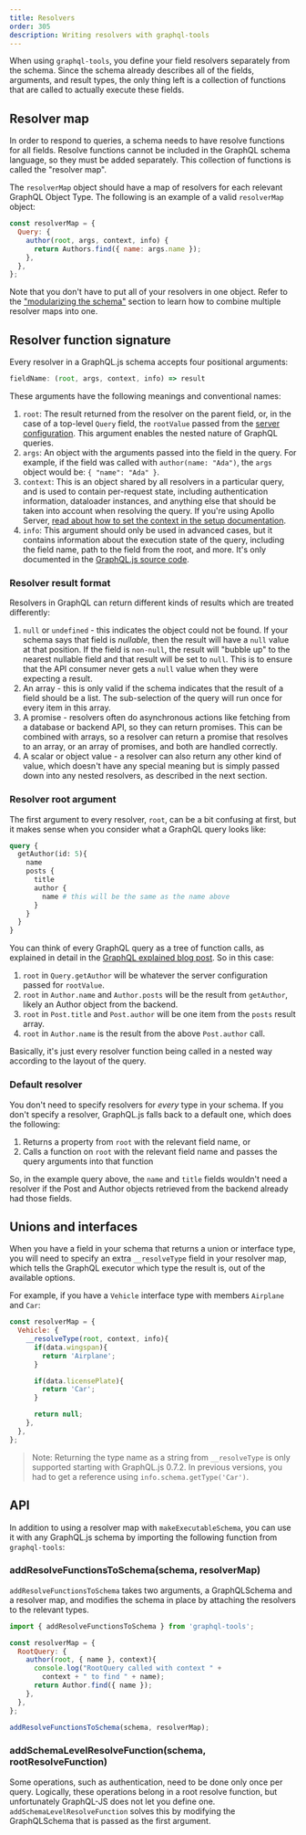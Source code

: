```yaml
---
title: Resolvers
order: 305
description: Writing resolvers with graphql-tools
---
```


When using `graphql-tools`, you define your field resolvers separately from the schema. Since the schema already describes all of the fields, arguments, and result types, the only thing left is a collection of functions that are called to actually execute these fields.

## Resolver map

In order to respond to queries, a schema needs to have resolve functions for all fields. Resolve functions cannot be included in the GraphQL schema language, so they must be added separately. This collection of functions is called the "resolver map".

The `resolverMap` object should have a map of resolvers for each relevant GraphQL Object Type. The following is an example of a valid `resolverMap` object:

```js
const resolverMap = {
  Query: {
    author(root, args, context, info) {
      return Authors.find({ name: args.name });
    },
  },
};
```

Note that you don't have to put all of your resolvers in one object. Refer to the ["modularizing the schema"](/tools/graphql-tools/generate-schema.html#modularizing) section to learn how to combine multiple resolver maps into one.

## Resolver function signature

Every resolver in a GraphQL.js schema accepts four positional arguments:

```js
fieldName: (root, args, context, info) => result
```

These arguments have the following meanings and conventional names:

1. `root`: The result returned from the resolver on the parent field, or, in the case of a top-level `Query` field, the `rootValue` passed from the [server configuration](/tools/apollo-server/setup.html). This argument enables the nested nature of GraphQL queries.
2. `args`: An object with the arguments passed into the field in the query. For example, if the field was called with `author(name: "Ada")`, the `args` object would be: `{ "name": "Ada" }`.
3. `context`: This is an object shared by all resolvers in a particular query, and is used to contain per-request state, including authentication information, dataloader instances, and anything else that should be taken into account when resolving the query. If you're using Apollo Server, [read about how to set the context in the setup documentation](/tools/apollo-server/setup.html).
4. `info`: This argument should only be used in advanced cases, but it contains information about the execution state of the query, including the field name, path to the field from the root, and more. It's only documented in the [GraphQL.js source code](https://github.com/graphql/graphql-js/blob/c82ff68f52722c20f10da69c9e50a030a1f218ae/src/type/definition.js#L489-L500).

### Resolver result format

Resolvers in GraphQL can return different kinds of results which are treated differently:

1. `null` or `undefined` - this indicates the object could not be found. If your schema says that field is _nullable_, then the result will have a `null` value at that position. If the field is `non-null`, the result will "bubble up" to the nearest nullable field and that result will be set to `null`. This is to ensure that the API consumer never gets a `null` value when they were expecting a result.
2. An array - this is only valid if the schema indicates that the result of a field should be a list. The sub-selection of the query will run once for every item in this array.
3. A promise - resolvers often do asynchronous actions like fetching from a database or backend API, so they can return promises. This can be combined with arrays, so a resolver can return a promise that resolves to an array, or an array of promises, and both are handled correctly.
4. A scalar or object value - a resolver can also return any other kind of value, which doesn't have any special meaning but is simply passed down into any nested resolvers, as described in the next section.

### Resolver root argument

The first argument to every resolver, `root`, can be a bit confusing at first, but it makes sense when you consider what a GraphQL query looks like:

```graphql
query {
  getAuthor(id: 5){
    name
    posts {
      title
      author {
        name # this will be the same as the name above
      }
    }
  }
}
```

You can think of every GraphQL query as a tree of function calls, as explained in detail in the [GraphQL explained blog post](https://dev-blog.apollodata.com/graphql-explained-5844742f195e#.fq5jjdw7t). So in this case:

1. `root` in `Query.getAuthor` will be whatever the server configuration passed for `rootValue`.
2. `root` in `Author.name` and `Author.posts` will be the result from `getAuthor`, likely an Author object from the backend.
3. `root` in `Post.title` and `Post.author` will be one item from the `posts` result array.
4. `root` in `Author.name` is the result from the above `Post.author` call.

Basically, it's just every resolver function being called in a nested way according to the layout of the query.

### Default resolver

You don't need to specify resolvers for _every_ type in your schema. If you don't specify a resolver, GraphQL.js falls back to a default one, which does the following:

1. Returns a property from `root` with the relevant field name, or
2. Calls a function on `root` with the relevant field name and passes the query arguments into that function

So, in the example query above, the `name` and `title` fields wouldn't need a resolver if the Post and Author objects retrieved from the backend already had those fields.

## Unions and interfaces

When you have a field in your schema that returns a union or interface type, you will need to specify an extra `__resolveType` field in your resolver map, which tells the GraphQL executor which type the result is, out of the available options.

For example, if you have a `Vehicle` interface type with members `Airplane` and `Car`:

```js
const resolverMap = {
  Vehicle: {
    __resolveType(root, context, info){
      if(data.wingspan){
        return 'Airplane';
      }

      if(data.licensePlate){
        return 'Car';
      }

      return null;
    },
  },
};
```

> Note: Returning the type name as a string from `__resolveType` is only supported starting with GraphQL.js 0.7.2. In previous versions, you had to get a reference using `info.schema.getType('Car')`.

## API

In addition to using a resolver map with `makeExecutableSchema`, you can use it with any GraphQL.js schema by importing the following function from `graphql-tools`:

<h3 id="addResolveFunctionsToSchema" title="addResolveFunctionsToSchema">
  addResolveFunctionsToSchema(schema, resolverMap)
</h3>

`addResolveFunctionsToSchema` takes two arguments, a GraphQLSchema and a resolver map, and modifies the schema in place by attaching the resolvers to the relevant types.

```js
import { addResolveFunctionsToSchema } from 'graphql-tools';

const resolverMap = {
  RootQuery: {
    author(root, { name }, context){
      console.log("RootQuery called with context " +
        context + " to find " + name);
      return Author.find({ name });
    },
  },
};

addResolveFunctionsToSchema(schema, resolverMap);
```

<h3 id="addSchemaLevelResolveFunction" title="addSchemaLevelResolveFunction">
  addSchemaLevelResolveFunction(schema, rootResolveFunction)
</h3>

Some operations, such as authentication, need to be done only once per query. Logically, these operations belong in a root resolve function, but unfortunately GraphQL-JS does not let you define one. `addSchemaLevelResolveFunction` solves this by modifying the GraphQLSchema that is passed as the first argument.
